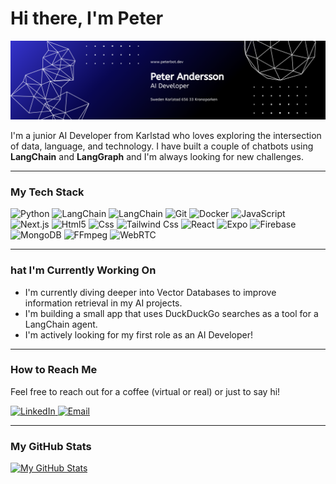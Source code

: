 

# Hi there, I'm Peter

<p align="center">
  <img src="./github-banner.png" width="800">
</p>

I'm a junior AI Developer from Karlstad who loves exploring the intersection of data, language, and technology. I have built a couple of chatbots using **LangChain** and **LangGraph** and I'm always looking for new challenges.

---

###  My Tech Stack

<p align="left">

  <img src="https://img.shields.io/badge/Python-3776AB?style=for-the-badge&logo=python&logoColor=white" alt="Python" />
  <img src="https://img.shields.io/badge/LangChain-00866A?style=for-the-badge" alt="LangChain" />
   <img src="https://img.shields.io/badge/LangGraph-1C3C3C?style=for-the-badge" alt="LangChain" />
  <img src="https://img.shields.io/badge/Git-F05032?style=for-the-badge&logo=git&logoColor=white" alt="Git" />
  <img src="https://img.shields.io/badge/Docker-2496ED?style=for-the-badge&logo=docker&logoColor=white" alt="Docker" />
  <img src="https://img.shields.io/badge/JavaScript-F7DF1E?style=for-the-badge&logo=javascript&logoColor=black" alt="JavaScript" />
  <img src="https://img.shields.io/badge/Next.js-000000?style=for-the-badge" alt="Next.js" />
  <img src="https://img.shields.io/badge/Html5-E34F26?style=for-the-badge" alt="Html5" />
  <img src="https://img.shields.io/badge/Css-663399?style=for-the-badge" alt="Css" />
  <img src="https://img.shields.io/badge/Tailwind Css-06B6D4?style=for-the-badge" alt="Tailwind Css" />
   <img src="https://img.shields.io/badge/React-1DAFB?style=for-the-badge" alt="React" />
   <img src="https://img.shields.io/badge/Expo-1C2024?style=for-the-badge" alt="Expo" />
   <img src="https://img.shields.io/badge/Firebase-D2C00?style=for-the-badge" alt="Firebase" />
   <img src="https://img.shields.io/badge/MongoDB-47A248?style=for-the-badge" alt="MongoDB" />
    <img src="https://img.shields.io/badge/FFmpeg-007808?style=for-the-badge" alt="FFmpeg" />
    <img src="https://img.shields.io/badge/WebRTC-333333?style=for-the-badge" alt="WebRTC" />
</p>

---

### hat I'm Currently Working On

*   I'm currently diving deeper into Vector Databases to improve information retrieval in my AI projects.
*   I'm building a small app that uses DuckDuckGo searches as a tool for a LangChain agent.
*   I'm actively looking for my first role as an AI Developer!

---

### How to Reach Me

Feel free to reach out for a coffee (virtual or real) or just to say hi!

<p align="left">
  <a href="https://www.linkedin.com/in/peter-andersson-a05077173//" target="_blank">
    <img src="https://img.shields.io/badge/LinkedIn-0077B5?style=for-the-badge&logo=linkedin&logoColor=white" alt="LinkedIn" />
  </a>
  <a href="mailto:dev.peter.ai@gmail.com">
    <img src="https://img.shields.io/badge/Email_Me-D14836?style=for-the-badge&logo=gmail&logoColor=white" alt="Email" />
  </a>
</p>

---

### My GitHub Stats

[![My GitHub Stats](https://github-readme-stats.vercel.app/api?username=ronnedahl&show_icons=true&theme=tokyonight&hide_border=true&count_private=true)](https://github.com/anuraghazra/github-readme-stats)
